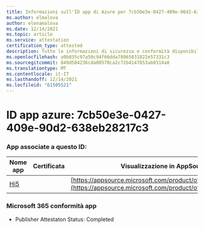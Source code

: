 ```yaml
---
title: Informazioni sull'ID app di Azure per 7cb50e3e-0427-409e-90d2-638eb28217c3
ms.author: elmalova
author: elenamalova
ms.date: 12/14/2021
ms.topic: article
ms.service: attestation
certification_type: attested
description: Tutte le informazioni di sicurezza e conformità disponibili per 7cb50e3e-0427-409e-90d2-638eb28217c3.
ms.openlocfilehash: a9b835c97a50c94f66dda78965831022e57331c3
ms.sourcegitcommit: 849d584236cda08570ca2c72b4147853ab0314a8
ms.translationtype: MT
ms.contentlocale: it-IT
ms.lasthandoff: 12/14/2021
ms.locfileid: "61505521"
---
```

# <a name="azure-app-id-7cb50e3e-0427-409e-90d2-638eb28217c3"></a>ID app azure: 7cb50e3e-0427-409e-90d2-638eb28217c3


### <a name="apps-associated-with-this-id"></a>App associate a questo ID:
| **Nome app** | **Certificata** | **Visualizzazione in AppSource** |
|--------------|---------------|-----------------------|
| [Hi5](https://docs.microsoft.com/microsoft-365-app-certification/forward/WA200001610) |  | [https://appsource.microsoft.com/product/office/WA200001610](https://appsource.microsoft.com/product/office/WA200001610) |

### <a name="microsoft-365-app-compliance-status"></a>Microsoft 365 conformità app
- Publisher Attestaton Status: Completed
